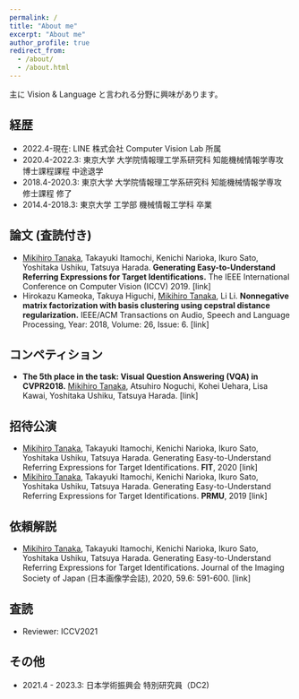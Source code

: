 ```yaml
---
permalink: /
title: "About me"
excerpt: "About me"
author_profile: true
redirect_from:
  - /about/
  - /about.html
---
```


主に Vision & Language と言われる分野に興味があります。

## 経歴

- 2022.4-現在: LINE 株式会社 Computer Vision Lab 所属
- 2020.4-2022.3: 東京大学 大学院情報理工学系研究科 知能機械情報学専攻 博士課程課程 中途退学
- 2018.4-2020.3: 東京大学 大学院情報理工学系研究科 知能機械情報学専攻 修士課程 修了
- 2014.4-2018.3: 東京大学 工学部 機械情報工学科 卒業

## 論文 (査読付き)

- <u>Mikihiro Tanaka</u>, Takayuki Itamochi, Kenichi Narioka, Ikuro Sato, Yoshitaka Ushiku, Tatsuya Harada. <b>Generating Easy-to-Understand Referring Expressions for Target Identifications.</b> The IEEE International Conference on Computer Vision (ICCV) 2019. <a href="https://arxiv.org/abs/1811.12104" style="text-decoration:none">[link]</a>
- Hirokazu Kameoka, Takuya Higuchi, <u>Mikihiro Tanaka</u>, Li Li. <b>Nonnegative matrix factorization with basis clustering using cepstral distance regularization.</b> IEEE/ACM Transactions on Audio, Speech and Language Processing, Year: 2018, Volume: 26, Issue: 6. <a href="https://ieeexplore.ieee.org/abstract/document/8264769" style="text-decoration:none">[link]</a>

## コンペティション

- <b>The 5th place in the task: Visual Question Answering (VQA) in CVPR2018.</b> <u>Mikihiro Tanaka</u>, Atsuhiro Noguchi, Kohei Uehara, Lisa Kawai, Yoshitaka Ushiku, Tatsuya Harada. <a href="https://visualqa.org/challenge_2018.html" style="text-decoration:none">[link]</a>

## 招待公演

- <u>Mikihiro Tanaka</u>, Takayuki Itamochi, Kenichi Narioka, Ikuro Sato, Yoshitaka Ushiku, Tatsuya Harada. Generating Easy-to-Understand Referring Expressions for Target Identifications. <b>FIT</b>, 2020 <a href="https://www.ipsj.or.jp/event/fit/fit2020/" style="text-decoration:none">[link]</a>
- <u>Mikihiro Tanaka</u>, Takayuki Itamochi, Kenichi Narioka, Ikuro Sato, Yoshitaka Ushiku, Tatsuya Harada. Generating Easy-to-Understand Referring Expressions for Target Identifications. <b>PRMU</b>, 2019 <a href="https://www.ieice.org/ken/program/index.php?tgs_regid=9c4b1e7a01870119429e03e5996c8b7205108719ec69e7e644185c0e8fe30ac7&tgid=IEICE-PRMU" style="text-decoration:none">[link]</a>

## 依頼解説

- <u>Mikihiro Tanaka</u>, Takayuki Itamochi, Kenichi Narioka, Ikuro Sato, Yoshitaka Ushiku, Tatsuya Harada. Generating Easy-to-Understand Referring Expressions for Target Identifications. Journal of the Imaging Society of Japan (日本画像学会誌), 2020, 59.6: 591-600. <a href="https://www.jstage.jst.go.jp/article/isj/59/6/59_591/_article/-char/ja" style="text-decoration:none">[link]</a>

## 査読

- Reviewer: ICCV2021

## その他

- 2021.4 - 2023.3: 日本学術振興会 特別研究員（DC2)
